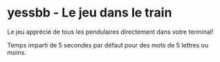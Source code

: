 # yessbb - Le jeu dans le train

Le jeu apprécié de tous les pendulaires directement dans votre terminal!

Temps imparti de 5 secondes par défaut pour des mots de 5 lettres ou moins.
